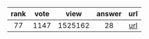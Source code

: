 
| rank | vote | view | answer | url |
|:-:|:-:|:-:|:-:|:-:|
|77|1147|1525162|28| [url](http://stackoverflow.com/questions/11346283/renaming-columns-in-pandas) |
